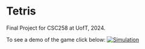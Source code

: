 # Tetris

Final Project for CSC258 at UofT, 2024. 

To see a demo of the game click below:
[![Simulation](https://img.youtube.com/vi/3h_8-vMZnq8/0.jpg)](https://youtu.be/3h_8-vMZnq8)
